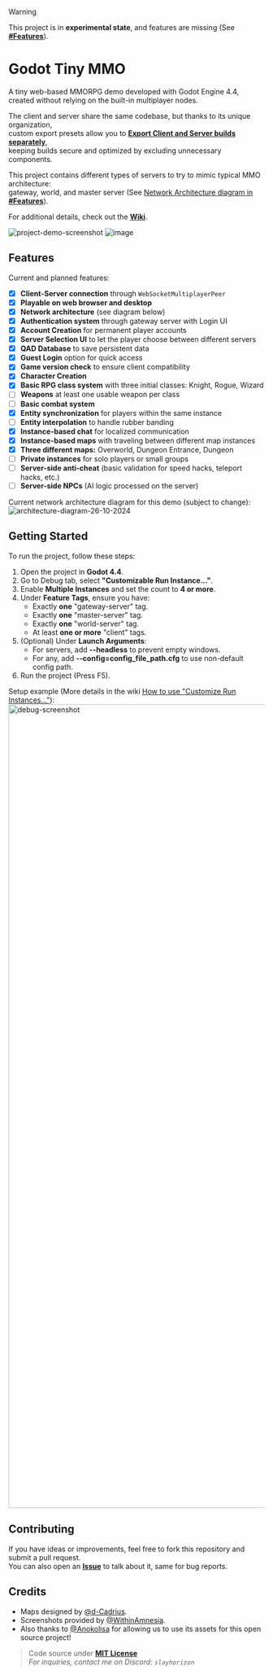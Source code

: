 
> [!WARNING]  
> This project is in **experimental state**, and features are missing (See [**#Features**](#features)).

# Godot Tiny MMO

A tiny web-based MMORPG demo developed with Godot Engine 4.4,  
created without relying on the built-in multiplayer nodes.

The client and server share the same codebase, but thanks to its unique organization,  
custom export presets allow you to [**Export Client and Server builds separately**](https://github.com/SlayHorizon/godot-tiny-mmo-demo/wiki/Exporting-the-project),  
keeping builds secure and optimized by excluding unnecessary components.

This project contains different types of servers to try to mimic typical MMO architecture:  
gateway, world, and master server (See [Network Architecture diagram in  **#Features**](#features)).

For additional details, check out the [**Wiki**](https://github.com/SlayHorizon/godot-tiny-mmo-demo/wiki).

![project-demo-screenshot](https://github.com/user-attachments/assets/ca606976-fd9d-4a92-a679-1f65cb80513a)
![image](https://github.com/user-attachments/assets/7e21a7e5-4c72-4871-b0cf-6d94f8931bf7)


## Features

Current and planned features:

- [X] **Client-Server connection** through `WebSocketMultiplayerPeer`
- [x] **Playable on web browser and desktop**
- [x] **Network architecture** (see diagram below)
- [X] **Authentication system** through gateway server with Login UI
- [x] **Account Creation** for permanent player accounts
- [x] **Server Selection UI** to let the player choose between different servers
- [x] **QAD Database** to save persistent data
- [x] **Guest Login** option for quick access
- [x] **Game version check** to ensure client compatibility
- [x] **Character Creation**
- [x] **Basic RPG class system** with three initial classes: Knight, Rogue, Wizard
- [ ] **Weapons** at least one usable weapon per class
- [ ] **Basic combat system**
- [X] **Entity synchronization** for players within the same instance
- [ ] **Entity interpolation** to handle rubber banding
- [x] **Instance-based chat** for localized communication
- [X] **Instance-based maps** with traveling between different map instances
- [x] **Three different maps:** Overworld, Dungeon Entrance, Dungeon
- [ ] **Private instances** for solo players or small groups
- [ ] **Server-side anti-cheat** (basic validation for speed hacks, teleport hacks, etc.)
- [ ] **Server-side NPCs** (AI logic processed on the server)

Current network architecture diagram for this demo (subject to change):
![architecture-diagram-26-10-2024](https://github.com/user-attachments/assets/78b1cce2-b070-4544-8ecd-59784743c7a0)


## Getting Started

To run the project, follow these steps:

1. Open the project in **Godot 4.4**.
2. Go to Debug tab, select **"Customizable Run Instance..."**.
3. Enable **Multiple Instances** and set the count to **4 or more**.
4. Under **Feature Tags**, ensure you have:
   - Exactly **one** "gateway-server" tag.
   - Exactly **one** "master-server" tag.
   - Exactly **one** "world-server" tag.
   - At least **one or more** "client" tags.
5. (Optional) Under **Launch Arguments**:
   - For servers, add **--headless** to prevent empty windows.
   - For any, add **--config=config_file_path.cfg** to use non-default config path.
6. Run the project (Press F5).

Setup example 
(More details in the wiki [How to use "Customize Run Instances..."](https://github.com/SlayHorizon/godot-tiny-mmo/wiki/How-to-use-%22Customize-Run-Instances...%22#customize-run-instances)):
<img width="1580" alt="debug-screenshot" src="https://github.com/user-attachments/assets/cff4dd67-00f2-4dda-986f-7f0bec0a695e">
  

## Contributing

If you have ideas or improvements, feel free to fork this repository and submit a pull request.  
You can also open an [**Issue**](https://github.com/SlayHorizon/godot-tiny-mmo-template/issues) to talk about it, same for bug reports.


## Credits
- Maps designed by [@d-Cadrius](https://github.com/d-Cadrius).
- Screenshots provided by [@WithinAmnesia](https://github.com/WithinAmnesia).
- Also thanks to [@Anokolisa](https://anokolisa.itch.io/dungeon-crawler-pixel-art-asset-pack) for allowing us to use its assets for this open source project!


> Code source under [**MIT License**](https://github.com/SlayHorizon/godot-tiny-mmo/blob/main/LICENSE)  
> _For inquiries, contact me on Discord: `slayhorizon`_
